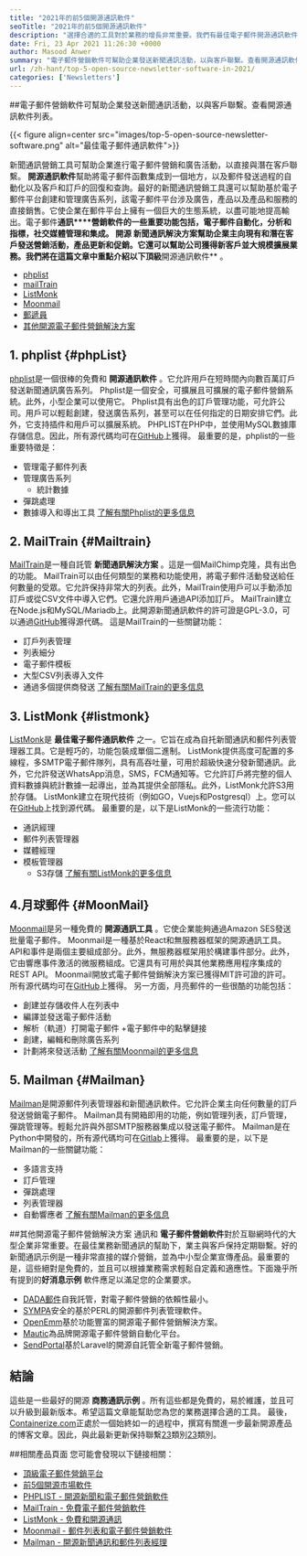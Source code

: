 ```yaml
---
title: "2021年的前5個開源通訊軟件" 
seoTitle: "2021年的前5個開源通訊軟件" 
description: "選擇合適的工具對於業務的增長非常重要。我們有最佳電子郵件開源通訊軟件的簡潔列表。" 
date: Fri, 23 Apr 2021 11:26:30 +0000
author: Masood Anwer
summary: "電子郵件營銷軟件可幫助企業發送新聞通訊活動，以與客戶聯繫。查看開源通訊軟件列表。" 
url: /zh-hant/top-5-open-source-newsletter-software-in-2021/
categories: ['Newsletters']
---
```


##電子郵件營銷軟件可幫助企業發送新聞通訊活動，以與客戶聯繫。查看開源通訊軟件列表。

{{< figure align=center src="images/top-5-open-source-newsletter-software.png" alt="最佳電子郵件通訊軟件">}}

新聞通訊營銷工具可幫助企業進行電子郵件營銷和廣告活動，以直接與潛在客戶聯繫。 **開源通訊軟件**幫助將電子郵件函數集成到一個地方，以及郵件發送過程的自動化以及客戶和訂戶的回復和查詢。最好的新聞通訊營銷工具還可以幫助基於電子郵件平台創建和管理廣告系列，該電子郵件平台涉及廣告，產品以及產品和服務的直接銷售。它使企業在郵件平台上擁有一個巨大的生態系統，以盡可能地提高輸出。電子郵件**通訊****營銷軟件的一些重要功能包括，電子郵件自動化，分析和指標，社交媒體管理和集成。
開源 **新聞通訊解決方案**幫助企業主向現有和潛在客戶發送營銷活動，產品更新和促銷。它還可以幫助公司獲得新客戶並大規模擴展業務。我們將在這篇文章中重點介紹以下頂級**開源通訊軟件** 。
  * [phplist][1]
  * [mailTrain][2]
  * [ListMonk][3]
  * [Moonmail][4]
  * [郵遞員][5]
  * [其他開源電子郵件營銷解決方案][6]

## 1. phplist {#phpList}

[phplist][7]是一個很棒的免費和 **開源通訊軟件** 。它允許用戶在短時間內向數百萬訂戶發送新聞通訊廣告系列。 Phplist是一個安全，可擴展且可擴展的電子郵件營銷系統。此外，小型企業可以使用它。 Phplist具有出色的訂戶管理功能，可允許公司。用戶可以輕鬆創建，發送廣告系列，甚至可以在任何指定的日期安排它們。此外，它支持插件和用戶可以擴展系統。 PHPLIST在PHP中，並使用MySQL數據庫存儲信息。因此，所有源代碼均可在[GitHub][8]上獲得。
最重要的是，phplist的一些重要特徵是：
* 管理電子郵件列表
* 管理廣告系列
  * 統計數據
* 彈跳處理
* 數據導入和導出工具
[了解有關Phplist的更多信息][7]

## 2. MailTrain {#Mailtrain}

[MailTrain][9]是一種自託管 **新聞通訊解決方案** 。這是一個MailChimp克隆，具有出色的功能。 MailTrain可以由任何類型的業務和功能使用，將電子郵件活動發送給任何數量的受眾。它允許保持非常大的列表。此外，MailTrain使用戶可以手動添加訂戶或從CSV文件中導入它們。它還允許用戶通過API添加訂戶。 MailTrain建立在Node.js和MySQL/Mariadb上。此開源新聞通訊軟件的許可證是GPL-3.0，可以通過[GitHub][10]獲得源代碼。
這是MailTrain的一些關鍵功能：
* 訂戶列表管理
* 列表細分
* 電子郵件模板
* 大型CSV列表導入文件
* 通過多個提供商發送
[了解有關MailTrain的更多信息][9]

## 3. ListMonk {#listmonk}

[ListMonk][11]是 **最佳電子郵件通訊軟件** 之一。它旨在成為自托新聞通訊和郵件列表管理器工具。它是輕巧的，功能包裝成單個二進制。 ListMonk提供高度可配置的多線程，多SMTP電子郵件隊列，具有高吞吐量，可用於超級快速分發新聞通訊。此外，它允許發送WhatsApp消息，SMS，FCM通知等。它允許訂戶將完整的個人資料數據與統計數據一起導出，並為其提供全部隱私。此外，ListMonk允許S3用於存儲。 ListMonk建立在現代技術（例如GO，Vuejs和Postgresql）上。您可以在[GitHub][12]上找到源代碼。
最重要的是，以下是ListMonk的一些流行功能：
* 通訊經理
* 郵件列表管理器
* 媒體經理
* 模板管理器
  * S3存儲
[了解有關ListMonk的更多信息][11]

## 4.月球郵件 {#MoonMail}

[Moonmail][13]是另一種免費的 **開源通訊工具** 。它使企業能夠通過Amazon SES發送批量電子郵件。 Moonmail是一種基於React和無服務器框架的開源通訊工具。 API和事件是兩個主要組成部分。此外，無服務器框架用於構建事件部分。此外，它由響應事件激活的微服務組成。它還具有可用於與其他業務應用程序集成的REST API。 Moonmail開放式電子郵件營銷解決方案已獲得MIT許可證的許可。所有源代碼均可在[GitHub][14]上獲得。
另一方面，月亮郵件的一些很酷的功能包括：
* 創建並存儲收件人在列表中
* 編譯並發送電子郵件活動
* 解析（軌道）打開電子郵件 +電子郵件中的點擊鏈接
* 創建，編輯和刪除廣告系列
* 計劃將來發送活動
[了解有關Moonmail的更多信息][13]

## 5. Mailman {#Mailman}

[Mailman][15]是開源郵件列表管理器和新聞通訊軟件。它允許企業主向任何數量的訂戶發送營銷電子郵件。 Mailman具有開箱即用的功能，例如管理列表，訂戶管理，彈跳管理等。輕鬆允許與外部SMTP服務器集成以發送電子郵件。 Mailman是在Python中開發的，所有源代碼均可在[Gitlab][16]上獲得。
最重要的是，以下是Mailman的一些關鍵功能：
* 多語言支持
* 訂戶管理
* 彈跳處理
* 列表管理​​器
* 自動響應者
[了解有關Mailman的更多信息][15]

##其他開源電子郵件營銷解決方案
通訊和 **電子郵件營銷軟件**對於互聯網時代的大型企業非常重要。在最佳業務新聞通訊的幫助下，業主與客戶保持定期聯繫。好的新聞通訊示例是一種非常直接的媒介營銷，並為中小型企業宣傳產品。最重要的是，這些絕對是免費的，並且可以根據業務需求輕鬆自定義和適應性。下面幾乎所有提到的**好消息示例** 軟件應足以滿足您的企業要求。
  * [DADA郵件][17]自我託管，對電子郵件營銷的依賴性最小。
  * [SYMPA][18]安全的基於PERL的開源郵件列表管理軟件。
  * [OpenEmm][19]基於功能豐富的開源電子郵件營銷解決方案。
  * [Mautic][20]為品牌開源電子郵件營銷自動化平台。
  * [SendPortal][21]基於Laravel的開源自託管全新電子郵件營銷。

## 結論
這些是一些最好的開源 **商務通訊示例** 。所有這些都是免費的，易於維護，並且可以升級到最新版本。希望這篇文章能幫助您為您的業務選擇合適的工具。
最後，[Containerize.com][22]正處於一個始終如一的過程中，撰寫有關進一步最新開源產品的博客文章。因此，與此最新更新保持聯繫[23]類別[23]類別。

##相關產品頁面
您可能會發現以下鏈接相關：
  * [頂級電子郵件營銷平台][24]
  * [前5個開源市場軟件][25]
  * [PHPLIST  - 開源新聞和電子郵件營銷軟件][7]
  * [MailTrain  - 免費電子郵件營銷軟件][9]
  * [ListMonk  - 免費和開源通訊][11]
  * [Moonmail  - 郵件列表和電子郵件營銷軟件][13]
  * [Mailman  - 開源新聞通訊和郵件列表經理][15]



[1]: #phpList
[2]: #Mailtrain
[3]: #listmonk
[4]: #MoonMail
[5]: #Mailman
[6]: #OtherOpen-sourceEmailMarketingSolutions
[7]: https://products.containerize.com/newsletter/phplist
[8]: https://github.com/phpList/phplist3
[9]: https://products.containerize.com/newsletter/mailtrain
[10]: https://github.com/Mailtrain-org/mailtrain
[11]: https://products.containerize.com/newsletter/listmonk
[12]: https://github.com/knadh/listmonk
[13]: https://products.containerize.com/newsletter/moonmail
[14]: https://github.com/MoonMail/MoonMail
[15]: https://products.containerize.com/newsletter/mailman
[16]: https://gitlab.com/mailman
[17]: https://dadamailproject.com/
[18]: https://www.sympa.org/
[19]: https://www.agnitas.de/en/e-marketing_manager/email-marketing-software-variants/openemm/
[20]: https://www.mautic.org/
[21]: https://laravel-news.com/sendportal-open-source-email-marketing-software
[22]: https://containerize.com
[23]: https://blog.containerize.com/category/newsletter/
[24]: https://products.containerize.com/newsletter
[25]: https://blog.containerize.com/marketplace/top-5-open-source-marketplace-software-in-2021/
